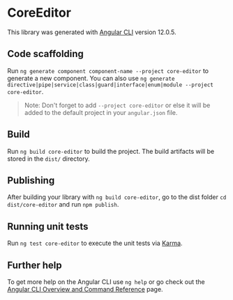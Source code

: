 # CoreEditor

This library was generated with [Angular CLI](https://github.com/angular/angular-cli) version 12.0.5.

## Code scaffolding

Run `ng generate component component-name --project core-editor` to generate a new component. You can also use `ng generate directive|pipe|service|class|guard|interface|enum|module --project core-editor`.
> Note: Don't forget to add `--project core-editor` or else it will be added to the default project in your `angular.json` file. 

## Build

Run `ng build core-editor` to build the project. The build artifacts will be stored in the `dist/` directory.

## Publishing

After building your library with `ng build core-editor`, go to the dist folder `cd dist/core-editor` and run `npm publish`.

## Running unit tests

Run `ng test core-editor` to execute the unit tests via [Karma](https://karma-runner.github.io).

## Further help

To get more help on the Angular CLI use `ng help` or go check out the [Angular CLI Overview and Command Reference](https://angular.io/cli) page.

